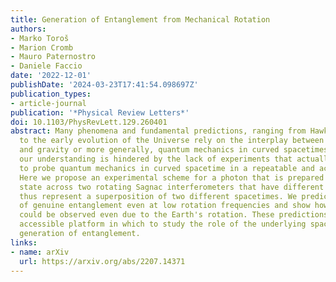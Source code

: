 ```yaml
---
title: Generation of Entanglement from Mechanical Rotation
authors:
- Marko Toroš
- Marion Cromb
- Mauro Paternostro
- Daniele Faccio
date: '2022-12-01'
publishDate: '2024-03-23T17:41:54.098697Z'
publication_types:
- article-journal
publication: '*Physical Review Letters*'
doi: 10.1103/PhysRevLett.129.260401
abstract: Many phenomena and fundamental predictions, ranging from Hawking radiation
  to the early evolution of the Universe rely on the interplay between quantum mechanics
  and gravity or more generally, quantum mechanics in curved spacetimes. However,
  our understanding is hindered by the lack of experiments that actually allow us
  to probe quantum mechanics in curved spacetime in a repeatable and accessible way.
  Here we propose an experimental scheme for a photon that is prepared in a path superposition
  state across two rotating Sagnac interferometers that have different diameters and
  thus represent a superposition of two different spacetimes. We predict the generation
  of genuine entanglement even at low rotation frequencies and show how these effects
  could be observed even due to the Earth's rotation. These predictions provide an
  accessible platform in which to study the role of the underlying spacetime in the
  generation of entanglement.
links:
- name: arXiv
  url: https://arxiv.org/abs/2207.14371
---
```

